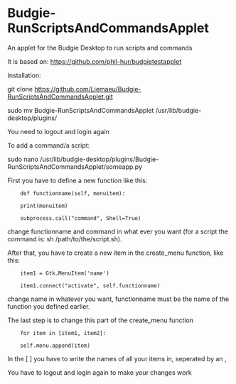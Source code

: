 # Budgie-RunScriptsAndCommandsApplet
An applet for the Budgie Desktop to run scripts and commands

It is based on: https://github.com/phil-hur/budgietestapplet


Installation:

git clone https://github.com/Liemaeu/Budgie-RunScriptsAndCommandsApplet.git

sudo mv Budgie-RunScriptsAndCommandsApplet /usr/lib/budgie-desktop/plugins/

You need to logout and login again

To add a command/a script:

sudo nano /usr/lib/budgie-desktop/plugins/Budgie-RunScriptsAndCommandsApplet/someapp.py

First you have to define a new function like this:

        def functionname(self, menuitem):

        print(menuitem)
        
        subprocess.call("command", Shell=True)

change functionname and command in what ever you want (for a script the command is: sh /path/to/the/script.sh).

After that, you have to create a new item in the create_menu function, like this:

        item1 = Gtk.MenuItem('name')

        item1.connect("activate", self.functionname)

change name in whatever you want, functionname must be the name of the function you defined earlier.

The last step is to change this part of the create_menu function

        for item in [item1, item2]:

        self.menu.append(item)

In the [ ]  you have to write the names of all your items in, seperated by an ,

You have to logout and login again to make your changes work 
